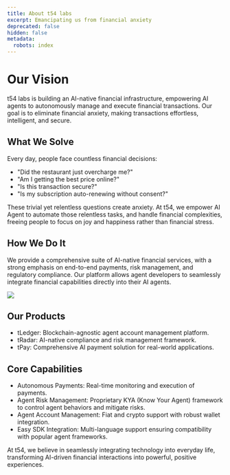 ```yaml
---
title: About t54 labs
excerpt: Emancipating us from financial anxiety
deprecated: false
hidden: false
metadata:
  robots: index
---
```

# Our Vision

t54 labs is building an AI-native financial infrastructure, empowering AI agents to autonomously manage and execute financial transactions. Our goal is to eliminate financial anxiety, making transactions effortless, intelligent, and secure.

## What We Solve

Every day, people face countless financial decisions:

* "Did the restaurant just overcharge me?"
* "Am I getting the best price online?"
* "Is this transaction secure?"
* "Is my subscription auto-renewing without consent?"

These trivial yet relentless questions create anxiety. At t54, we empower AI Agent to automate those relentless tasks, and handle financial complexities, freeing people to focus on joy and happiness rather than financial stress.

## How We Do It

We provide a comprehensive suite of AI-native financial services, with a strong emphasis on end-to-end payments, risk management, and regulatory compliance. Our platform allows agent developers to seamlessly integrate financial capabilities directly into their AI agents.

![](https://files.readme.io/f889a72468dbfa009170fe98274359628b9bc0ef2edeb10dbbdfb541b81d664b-T54_deck_0307_page6.jpg)

## Our Products

* tLedger: Blockchain-agnostic agent account management platform.
* tRadar: AI-native compliance and risk management framework.
* tPay: Comprehensive AI payment solution for real-world applications.

## Core Capabilities

* Autonomous Payments: Real-time monitoring and execution of payments.
* Agent Risk Management: Proprietary KYA (Know Your Agent) framework to control agent behaviors and mitigate risks.
* Agent Account Management: Fiat and crypto support with robust wallet integration.
* Easy SDK Integration: Multi-language support ensuring compatibility with popular agent frameworks.

At t54, we believe in seamlessly integrating technology into everyday life, transforming AI-driven financial interactions into powerful, positive experiences.